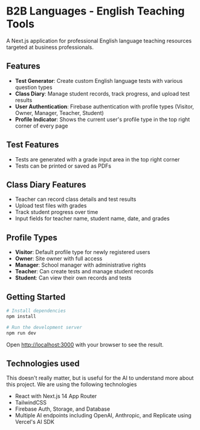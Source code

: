 # B2B Languages - English Teaching Tools

A Next.js application for professional English language teaching resources targeted at business professionals.

## Features

- **Test Generator**: Create custom English language tests with various question types
- **Class Diary**: Manage student records, track progress, and upload test results
- **User Authentication**: Firebase authentication with profile types (Visitor, Owner, Manager, Teacher, Student)
- **Profile Indicator**: Shows the current user's profile type in the top right corner of every page

## Test Features

- Tests are generated with a grade input area in the top right corner
- Tests can be printed or saved as PDFs

## Class Diary Features

- Teacher can record class details and test results
- Upload test files with grades
- Track student progress over time
- Input fields for teacher name, student name, date, and grades

## Profile Types

- **Visitor**: Default profile type for newly registered users
- **Owner**: Site owner with full access
- **Manager**: School manager with administrative rights
- **Teacher**: Can create tests and manage student records
- **Student**: Can view their own records and tests

## Getting Started

```bash
# Install dependencies
npm install

# Run the development server
npm run dev
```

Open [http://localhost:3000](http://localhost:3000) with your browser to see the result.

## Technologies used
This doesn't really matter, but is useful for the AI to understand more about this project. We are using the following technologies
- React with Next.js 14 App Router
- TailwindCSS
- Firebase Auth, Storage, and Database
- Multiple AI endpoints including OpenAI, Anthropic, and Replicate using Vercel's AI SDK